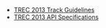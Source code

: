 + [TREC 2013 Track Guidelines](https://github.com/lintool/twitter-tools/wiki/TREC-2013-Track-Guidelines)
+ [TREC 2013 API Specifications](https://github.com/lintool/twitter-tools/wiki/TREC-2013-API-Specifications)